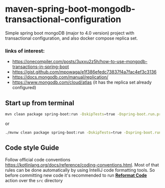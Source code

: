 # maven-spring-boot-mongodb-transactional-configuration

Simple spring boot mongoDB (major to 4.0 version) project with transactional configuration, 
and also docker compose replica set.

### links of interest:
* https://onecompiler.com/posts/3uxxu2z5h/how-to-use-mongodb-transactions-in-spring-boot
* https://gist.github.com/mpowaga/e1f386efedc73837f4a7fac4ef3c3136
* https://docs.mongodb.com/manual/replication/
* https://www.mongodb.com/cloud/atlas (it has the replica set already configured)

## Start up from terminal
```bash
mvn clean package spring-boot:run -DskipTests=true -Dspring-boot.run.profiles=dev
```
or
```bash
./mvnw clean package spring-boot:run -DskipTests=true -Dspring-boot.run.profiles=dev
```

## Code style Guide

Follow official code conventions https://kotlinlang.org/docs/reference/coding-conventions.html.
Most of that rules can be done automatically by using IntelliJ code formatting tools. 
So before committing new code it's recommended to run 
[**Reformat Code**](https://www.jetbrains.com/help/idea/reformat-code-on-directory-dialog.html) action 
over the `src` directory